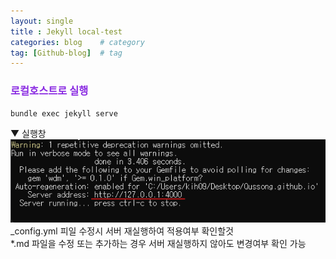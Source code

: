 ```yaml
---
layout: single            
title : Jekyll local-test
categories: blog    # category
tag: [Github-blog]  # tag
---
```


### <span style="color:blueviolet">로컬호스트로 실행
```
bundle exec jekyll serve
```
▼ 실행창<br>
<img src="/images/post/231219_jekyll로컬서버.png"><!-- {: .img-width-half} --><br>
_config.yml 피일 수정시 서버 재실행하여 적용여부 확인할것<br>
*.md 파일을 수정 또는 추가하는 경우 서버 재실행하지 않아도 변경여부 확인 가능<br>